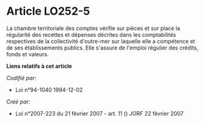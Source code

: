 # Article LO252-5

La chambre territoriale des comptes vérifie sur pièces et sur place la régularité des recettes et dépenses décrites dans les
comptabilités respectives de la collectivité d'outre-mer sur laquelle elle a compétence et de ses établissements publics.
Elle s'assure de l'emploi régulier des crédits, fonds et valeurs.

**Liens relatifs à cet article**

_Codifié par_:

  - Loi n°94-1040 1994-12-02

_Créé par_:

  - Loi n°2007-223 du 21 février 2007 - art. 11 () JORF 22 février 2007
